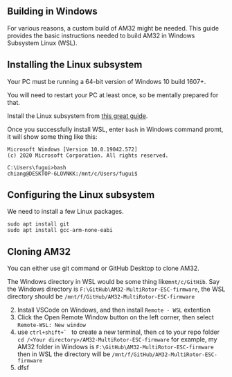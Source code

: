 ## Building in Windows

For various reasons, a custom build of AM32 might be needed. This guide provides the basic instructions needed to build AM32 in Windows Subsystem Linux (WSL).

## Installing the Linux subsystem

Your PC must be running a 64-bit version of Windows 10 build 1607+.

You will need to restart your PC at least once, so be mentally prepared for that.

Install the Linux subsystem from [this great guide](https://msdn.microsoft.com/en-us/commandline/wsl/install-win10).

Once you successfully install WSL, enter ``bash`` in Windows command promt, it will show some thing like this:
```
Microsoft Windows [Version 10.0.19042.572]
(c) 2020 Microsoft Corporation. All rights reserved.

C:\Users\fugui>bash
chiang@DESKTOP-6LOVNKK:/mnt/c/Users/fugui$
```

## Configuring the Linux subsystem

We need to install a few Linux packages.

```
sudo apt install git
sudo apt install gcc-arm-none-eabi
```
## Cloning AM32

You can either use git command or GitHub Desktop to clone AM32.




The Windows directory in WSL would be some thing like``mnt/c/GitHib``. Say the Windows directory is ``F:\GitHub\AM32-MultiRotor-ESC-firmware``, the WSL directory should be ``/mnt/f/GitHub/AM32-MultiRotor-ESC-firmware``


2. Install VSCode on Windows, and then install ``Remote - WSL`` extention
3. Click the Open Remote Window button on the left corner, then select ``Remote-WSL: New window``
4. use ``ctrl+shift+` `` to create a new terminal, then ``cd`` to your repo folder 
```cd /<Your directory>/AM32-MultiRotor-ESC-firmware```
for example, my AM32 folder in Windows is ``F:\GitHub\AM32-MultiRotor-ESC-firmware``
 then in WSL the directory will be ``/mnt/f/GitHub/AM32-MultiRotor-ESC-firmware``
5. dfsf

